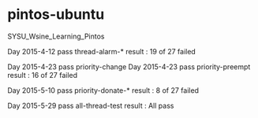 # pintos-ubuntu
SYSU_Wsine_Learning_Pintos

Day 2015-4-12 pass thread-alarm-*
result : 19 of 27 failed

Day 2015-4-23 pass priority-change
Day 2015-4-23 pass priority-preempt
result : 16 of 27 failed

Day 2015-5-10 pass priority-donate-*
result : 8 of 27 failed

Day 2015-5-29 pass all-thread-test
result : All pass